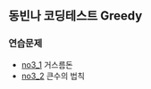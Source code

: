 

## 동빈나 코딩테스트 Greedy

### 연습문제

- [no3_1](<https://github.com/duoh20/notebook/blob/master/src/ndbCodingTest/chap3/greedy/no3_1.java >) 거스름돈
- [no3_2](<https://github.com/duoh20/notebook/blob/master/src/ndbCodingTest/chap3/greedy/no3_2.java >) 큰수의 법칙
